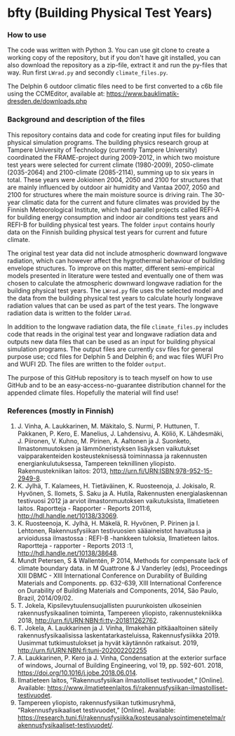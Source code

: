 # bfty (Building Physical Test Years)

### How to use
The code was written with Python 3. You can use git clone to create a working copy of the repository, but if you don't have git installed, you can also download the repository as a zip-file, extract it and run the py-files that way. Run first `LWrad.py` and secondly `climate_files.py`.

The Delphin 6 outdoor climatic files need to be first converted to a c6b file using the CCMEditor, available at: https://www.bauklimatik-dresden.de/downloads.php

### Background and description of the files
This repository contains data and code for creating input files for building physical simulation programs. The building physics research group at Tampere University of Technology (currently Tampere University) coordinated the FRAME-project during 2009-2012, in which two moisture test years were selected for current climate (1980-2009), 2050-climate (2035-2064) and 2100-climate (2085-2114), summing up to six years in total. These years were Jokioinen 2004, 2050 and 2100 for structures that are mainly influenced by outdoor air humidity and Vantaa 2007, 2050 and 2100 for structures where the main moisture source is driving rain. The 30-year climatic data for the current and future climates was provided by the Finnish Meteorological Institute, which had parallel projects called REFI-A for building energy consumption and indoor air conditions test years and REFI-B for building physical test years. The folder `input` contains hourly data on the Finnish building physical test years for current and future climate.

The original test year data did not include atmospheric downward longwave radiation, which can however affect the hygrothermal behaviour of building envelope structures. To improve on this matter, different semi-empirical models presented in literature were tested and eventually one of them was chosen to calculate the atmospheric downward longwave radiation for the building physical test years. The `LWrad.py` file uses the selected model and the data from the building physical test years to calculate hourly longwave radiation values that can be used as part of the test years. The longwave radiation data is written to the folder `LWrad`.

In addition to the longwave radiation data, the file `climate_files.py` includes code that reads in the original test year and longwave radiation data and outputs new data files that can be used as an input for building physical simulation programs. The output files are currently csv files for general purpose use; ccd files for Delphin 5 and Delphin 6; and wac files WUFI Pro and WUFI 2D. The files are written to the folder `output`.

The purpose of this GitHub repository is to teach myself on how to use GitHub and to be an easy-access-no-guarantee distribution channel for the appended climate files. Hopefully the material will find use!

### References (mostly in Finnish)

1. J. Vinha, A. Laukkarinen, M. Mäkitalo, S. Nurmi, P. Huttunen, T. Pakkanen, P. Kero, E. Manelius, J. Lahdensivu, A. Köliö, K. Lähdesmäki, J. Piironen, V. Kuhno, M. Pirinen, A. Aaltonen ja J. Suonketo, Ilmastonmuutoksen ja lämmöneristyksen lisäyksen vaikutukset vaipparakenteiden kosteusteknisessä toiminnassa ja rakennusten energiankulutuksessa, Tampereen teknillinen yliopisto. Rakennustekniikan laitos: 2013, http://urn.fi/URN:ISBN:978-952-15-2949-8.
2. K. Jylhä, T. Kalamees, H. Tietäväinen, K. Ruosteenoja, J. Jokisalo, R. Hyvönen, S. Ilomets, S. Saku ja A. Hutila, Rakennusten energialaskennan testivuosi 2012 ja arviot ilmastonmuutoksen vaikutuksista, Ilmatieteen laitos. Raportteja - Rapporter - Reports 2011:6, http://hdl.handle.net/10138/33069.
3. K. Ruosteenoja, K. Jylhä, H. Mäkelä, R. Hyvönen, P. Pirinen ja I. Lehtonen, Rakennusfysiikan testivuosien sääaineistot havaitussa ja arvioidussa ilmastossa : REFI-B -hankkeen tuloksia, Ilmatieteen laitos. Raportteja - rapporter - Reports 2013 :1, http://hdl.handle.net/10138/38648.
4. Mundt Petersen, S & Wallentén, P 2014, Methods for compensate lack of climate boundary data. in M Quattrone & J Vanderley (eds), Proceedings XIII DBMC - XIII International Conference on Durability of Building Materials and Components. pp. 632-639, XIII International Conference on Durability of Building Materials and Components, 2014, São Paulo, Brazil, 2014/09/02.
5. T. Jokela, Kipsilevytuulensuojallisten puurunkoisten ulkoseinien rakennusfysikaalinen toiminta, Tampereen yliopisto, rakennustekniikka 2018, http://urn.fi/URN:NBN:fi:tty-201811262762.
6. T. Jokela, A. Laukkarinen ja J. Vinha, Ilmakehän pitkäaaltoinen säteily rakennusfysikaalisissa laskentatarkasteluissa, Rakennusfysiikka 2019. Uusimmat tutkimustulokset ja hyvät käytännön ratkaisut. 2019, http://urn.fi/URN:NBN:fi:tuni-202002202255 
7. A. Laukkarinen, P. Kero ja J. Vinha, Condensation at the exterior surface of windows, Journal of Building Engineering, vol 19, pp. 592-601. 2018, https://doi.org/10.1016/j.jobe.2018.06.014.
8. Ilmatieteen laitos, ”Rakennusfysiikan ilmastolliset testivuodet,” [Online]. Available: https://www.ilmatieteenlaitos.fi/rakennusfysiikan-ilmastolliset-testivuodet. 
9. Tampereen yliopisto, rakennusfysiikan tutkimusryhmä, ”Rakennusfysikaaliset testivuodet,” [Online]. Available: https://research.tuni.fi/rakennusfysiikka/kosteusanalysointimenetelma/rakennusfysikaaliset-testivuodet/.
